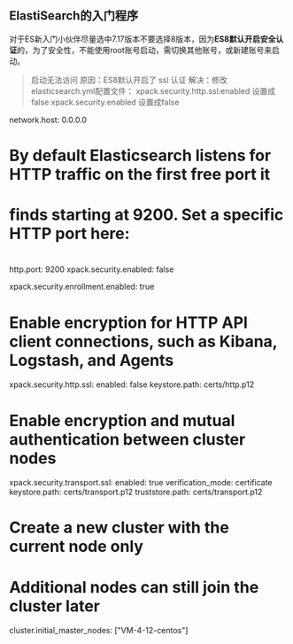 ## ElastiSearch的入门程序

对于ES新入门小伙伴尽量选中7.17版本不要选择8版本，因为**ES8默认开启安全认证**的，为了安全性，不能使用root账号启动，需切换其他账号，或新建账号来启动。

> 启动无法访问
> 原因：ES8默认开启了 ssl 认证
> 解决：修改elasticsearch.yml配置文件：
> xpack.security.http.ssl:enabled 设置成 false
> xpack.security.enabled 设置成false

network.host: 0.0.0.0
#
# By default Elasticsearch listens for HTTP traffic on the first free port it
# finds starting at 9200. Set a specific HTTP port here:
#
http.port: 9200
xpack.security.enabled: false

xpack.security.enrollment.enabled: true

# Enable encryption for HTTP API client connections, such as Kibana, Logstash, and Agents
xpack.security.http.ssl:
  enabled: false
  keystore.path: certs/http.p12

# Enable encryption and mutual authentication between cluster nodes
xpack.security.transport.ssl:
  enabled: true
  verification_mode: certificate
  keystore.path: certs/transport.p12
  truststore.path: certs/transport.p12
# Create a new cluster with the current node only
# Additional nodes can still join the cluster later
cluster.initial_master_nodes: ["VM-4-12-centos"]
